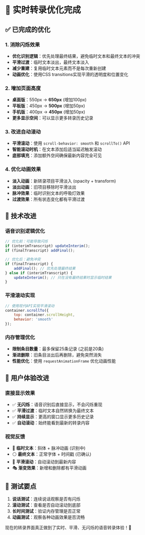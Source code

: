 # 🎯 实时转录优化完成

## ✅ 已完成的优化

### 1. **消除闪烁效果**
- **优化识别逻辑**：优先处理最终结果，避免临时文本和最终文本的冲突
- **平滑过渡**：临时文本淡出，最终文本淡入
- **减少重建**：复用临时文本元素而不是每次重新创建
- **动画优化**：使用CSS transitions实现平滑的透明度和位置变化

### 2. **增加页面高度**
- **桌面版**：550px → **650px** (增加100px)
- **平板版**：450px → **500px** (增加50px)
- **手机版**：400px → **450px** (增加50px)
- **更多显示空间**：可以显示更多转录历史记录

### 3. **改进自动滚动**
- **平滑滚动**：使用 `scroll-behavior: smooth` 和 `scrollTo()` API
- **智能滚动时机**：在文本添加后适当延迟触发滚动
- **底部填充**：添加额外空间确保最新内容完全可见

### 4. **优化动画效果**
- **淡入动画**：新转录项目平滑淡入 (opacity + transform)
- **淡出动画**：旧项目移除时平滑淡出
- **脉冲效果**：临时识别文本的呼吸灯效果
- **过渡效果**：所有状态变化都有平滑过渡

## 🔧 技术改进

### 语音识别逻辑优化
```javascript
// 优化前：可能导致闪烁
if (interimTranscript) updateInterim();
if (finalTranscript) addFinal();

// 优化后：避免冲突
if (finalTranscript) {
    addFinal(); // 优先处理最终结果
} else if (interimTranscript) {
    updateInterim(); // 只在没有最终结果时显示临时结果
}
```

### 平滑滚动实现
```javascript
// 使用现代API实现平滑滚动
container.scrollTo({
    top: container.scrollHeight,
    behavior: 'smooth'
});
```

### 内存管理优化
- **限制条目数量**：最多保留25条记录 (之前是20条)
- **渐进删除**：旧条目淡出后再删除，避免突然消失
- **性能优化**：使用 `requestAnimationFrame` 优化动画性能

## 🎯 用户体验改进

### 直接显示效果
- ✅ **无闪烁**：语音识别后直接显示，不会闪烁重现
- ✅ **平滑过渡**：临时文本自然转换为最终文本
- ✅ **持续显示**：更高的窗口显示更多历史记录
- ✅ **自动滚动**：始终能看到最新的转录内容

### 视觉反馈
- 🔵 **临时文本**：斜体 + 脉冲动画 (识别中)
- ⚪ **最终文本**：正常字体 + 时间戳 (已确认)
- 📜 **平滑滚动**：自动滚动到最新内容
- 🎭 **渐变效果**：新增和删除都有平滑动画

## 🧪 测试要点

1. **说话测试**：连续说话观察是否有闪烁
2. **滚动测试**：查看是否自动滚动到底部
3. **长时间测试**：验证内存管理是否正常
4. **动画测试**：观察各种动画效果是否流畅

现在的转录界面真正做到了实时、平滑、无闪烁的语音转录体验！🎉
